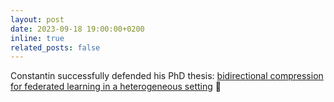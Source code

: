 ```yaml
---
layout: post
date: 2023-09-18 19:00:00+0200
inline: true
related_posts: false
---
```


Constantin successfully defended his PhD thesis: [bidirectional compression for federated learning in a heterogeneous setting](https://philipco.github.io/files/PhD/thesis_constantin_philippenko.pdf) :tada:
